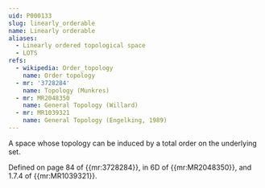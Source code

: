 ```yaml
---
uid: P000133
slug: linearly_orderable
name: Linearly orderable
aliases:
  - Linearly ordered topological space
  - LOTS
refs:
  - wikipedia: Order_topology
    name: Order topology
  - mr: '3728284'
    name: Topology (Munkres)
  - mr: MR2048350
    name: General Topology (Willard)
  - mr: MR1039321
    name: General Topology (Engelking, 1989)
---
```


A space whose topology can be induced by a total order on the underlying set.

Defined on page 84 of {{mr:3728284}}, in 6D of {{mr:MR2048350}}, and 1.7.4 of {{mr:MR1039321}}.